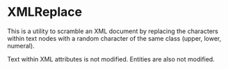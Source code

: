 # XMLReplace

This is a utility to scramble an XML document by replacing the characters within
text nodes with a random character of the same class (upper, lower, numeral).

Text within XML attributes is not modified.  Entities are also not modified.


